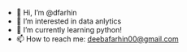 - 👋 Hi, I’m @dfarhin
- 👀 I’m interested in data anlytics
- 🌱 I’m currently learning python!
- 📫 How to reach me: deebafarhin00@gmail.com

<!---
dfarhin/dfarhin is a ✨ special ✨ repository because its `README.md` (this file) appears on your GitHub profile.
You can click the Preview link to take a look at your changes.
--->
